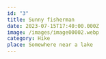 ```yaml
---
id: "3"
title: Sunny fisherman
date: 2023-07-15T17:40:00.000Z
image: /images/image00002.webp
category: Hike
place: Somewhere near a lake
---
```

